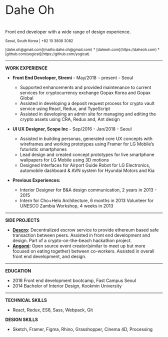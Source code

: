 <p style="font-size:2.4rem">Dahe Oh</p>
Front end developer with a wide range of design experience.


<small>Seoul, South Korea |
+82 10 3808 3082</small>

<small>
  [dahe.oh@gmail.com](mailto:dahe.oh@gmail.com) *
  [daheoh.com](https://daheoh.com) *
  [github.com/yogicat](https://github.com/yogicat)
</small>

---

**WORK EXPERIENCE**
- **Front End Developer, Stremi** - May/2018  - present - Seoul
  - Supported enhancements and provided maintenance to current services for cryptocurrency exchange Gopax Korea and Gopax Global
  - Assisted in developing a deposit request process for crypto vault service using React, Redux, and TypeScript
  - Assisted in developing an admin site for managing and editing the crypto assets using CRA, Redux and, Ant design



- **UI UX Designer, Scope Inc** - Sep/2016 - Jan/2018 - Seoul
  - Assisted in building personas, generated core UX concepts with wireframes and working prototypes using Framer for LG Mobile’s futuristic smartphones
  - Lead design and created concept prototypes for live smartphone wallpapers for LG Mobile using 3D motions
  - Designed Interfaces for Airport Guide Robot for LG Electronics, automobile dashboard & AVN system for Hyundai Motors and Kia



- **Previous Experiences:**
  - Interior Designer for B&A design communication, 2 years in 2013 - 2015
  - Intern for Cho+Helo Architecture, 6 months in 2013
Volunteer for UNESCO Zambia Workshop, 4 weeks in 2013

---

**SIDE PROJECTS**
- **[Descro](https://github.com/colus001/descro):**  Decentralized escrow service to provide ethereum based safe transaction between peers. Assisted in front end development  and design. Part of a crypto-on-the-beach hackathon project.
- **[Angomi](https://github.com/yogicat/you-are-not-a-solitary-gourmet):** Open source event creator(similar to meet up but more focused on eating together) between co-workers. Assisted in overall front end development, and design.

---

**EDUCATION**
- 2018 Front end development bootcamp, Fast Campus Seoul
- 2014 Bachelor of Interior Design, Kookmin University

---

**TECHNICAL SKILLS**
- React, Redux, ES6, Sass, Webpack, Git


**DESIGN SKILLS**
- Sketch, Framer, Figma, Rhino, Grasshopper, Cinema 4D, Processing
